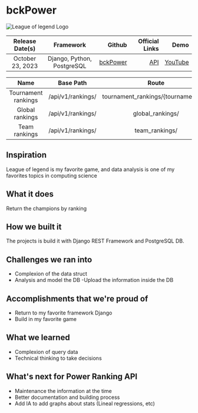 # bckPower

![League of legend Logo](https://oyster.ignimgs.com/mediawiki/apis.ign.com/league-of-legends/8/86/League_of_legends_logo_transparent.png?width=640)

| Release Date(s) | Framework | Github | Official Links | Demo |
| :-----------------: | :-----------:| -----:| -----------------:| -------:|
| October 23, 2023   | Django, Python, PostgreSQL | [bckPower](https://github.com/yonathanavila/bckPower) | [API](https://google.com) | [YouTube](http://youtube.com) |

|    Name      | Base Path | Route | Search Param | Example |
| :----------: | :--------:| :----:| :-----------:| :-----: |
| Tournament rankings | /api/v1/rankings/ | tournament_rankings/{tournament_id}/ | stage _string_ | http://127.0.0.1:8000/api/v1/ranking/tournament_rankings/108998961191900167?stage=Groups |
| Global rankings | /api/v1/rankings/ | global_rankings/ | number_of_teams _number_ | http://127.0.0.1:8000/api/v1/ranking/global_rankings?number_of_teams=20 |
| Team rankings | /api/v1/rankings/ | team_rankings/ | team_ids _array_ | http://127.0.0.1:8000/api/v1/ranking/team_rankings?team_ids=[98767991853197861,98767991926151025,98767991853197861] |
## Inspiration

League of legend is my favorite game, and data analysis is one of my favorites topics in computing science

## What it does

Return the champions by ranking 

## How we built it

The projects is build it with Django REST Framework and PostgreSQL DB.

## Challenges we ran into

- Complexion of the data struct
- Analysis and model the DB
-Upload the information inside the DB

## Accomplishments that we're proud of

- Return to my favorite framework Django 
- Build in my favorite game

## What we learned

- Complexion of query data
- Technical thinking to take decisions

## What's next for Power Ranking API

- Maintenance the information at the time
- Better documentation and building process
- Add IA to add graphs about stats (Lineal regressions, etc)